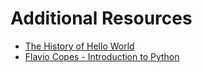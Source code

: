 # Additional Resources

* [The History of Hello World](https://www.thesoftwareguild.com/blog/the-history-of-hello-world/)
* [Flavio Copes - Introduction to Python](https://flaviocopes.com/python-introduction/)